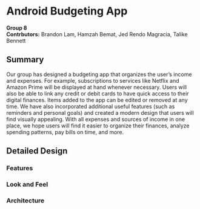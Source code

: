 # Android Budgeting App
**Group 8**  
**Contrbutors:** Brandon Lam, Hamzah Bemat, Jed Rendo Magracia, Talike Bennett

## Summary
Our group has designed a budgeting app that organizes the user’s income and expenses. For example, subscriptions to services like Netflix and Amazon Prime will be displayed at hand whenever necessary. Users will also be able to link any credit or debit cards to have quick access to their digital finances. Items added to the app can be edited or removed at any time. We have also incorporated additional useful features (such as reminders and personal goals) and created a modern design that users will find visually appealing. With all expenses and sources of income in one place, we hope users will find it easier to organize their finances, analyze spending patterns, pay bills on time, and more.

## Detailed Design
### Features
### Look and Feel
### Architecture

